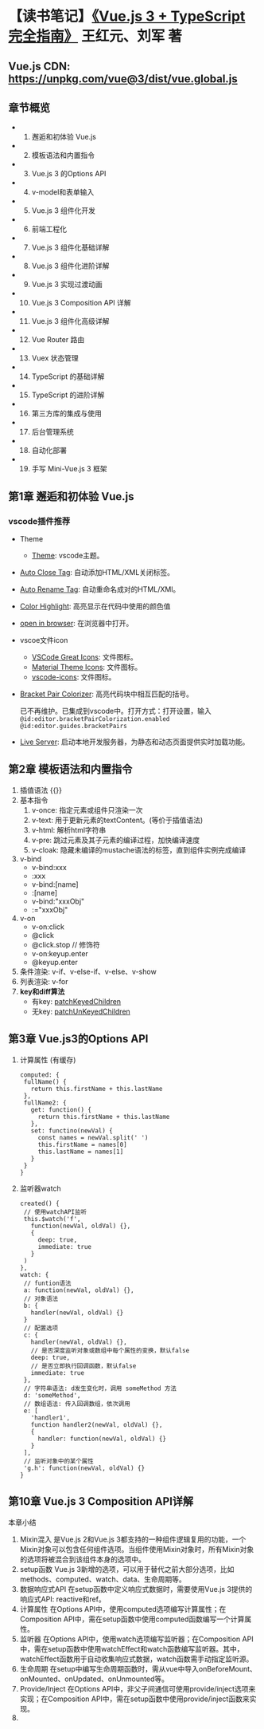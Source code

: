 # 【读书笔记】[《Vue.js 3 + TypeScript 完全指南》](https://book.douban.com/subject/36560742/) 王红元、刘军 著

## Vue.js CDN: https://unpkg.com/vue@3/dist/vue.global.js

## 章节概览

- 1. 邂逅和初体验 Vue.js
- 2. 模板语法和内置指令
- 3. Vue.js 3 的Options API
- 4. v-model和表单输入
- 5. Vue.js 3 组件化开发
- 6. 前端工程化
- 7. Vue.js 3 组件化基础详解
- 8. Vue.js 3 组件化进阶详解
- 9. Vue.js 3 实现过渡动画
- 10. Vue.js 3 Composition API 详解
- 11. Vue.js 3 组件化高级详解
- 12. Vue Router 路由
- 13. Vuex 状态管理
- 14. TypeScript 的基础详解
- 15. TypeScript 的进阶详解
- 16. 第三方库的集成与使用
- 17. 后台管理系统
- 18. 自动化部署
- 19. 手写 Mini-Vue.js 3 框架

## 第1章 邂逅和初体验 Vue.js

### vscode插件推荐

- Theme
  - [Theme](https://marketplace.visualstudio.com/items?itemName=tal7aouy.theme): vscode主题。
- [Auto Close Tag](https://marketplace.visualstudio.com/items?itemName=formulahendry.auto-close-tag): 自动添加HTML/XML关闭标签。
- [Auto Rename Tag](https://marketplace.visualstudio.com/items?itemName=formulahendry.auto-rename-tag): 自动重命名成对的HTML/XMl。
- [Color Highlight](https://marketplace.visualstudio.com/items?itemName=naumovs.color-highlight): 高亮显示在代码中使用的颜色值
- [open in browser](https://marketplace.visualstudio.com/items?itemName=techer.open-in-browser): 在浏览器中打开。
- vscoe文件icon

  - [VSCode Great Icons](https://marketplace.visualstudio.com/items?itemName=emmanuelbeziat.vscode-great-icons): 文件图标。
  - [Material Theme Icons](https://marketplace.visualstudio.com/items?itemName=Equinusocio.vsc-material-theme-icons): 文件图标。
  - [vscode-icons](https://marketplace.visualstudio.com/items?itemName=vscode-icons-team.vscode-icons): 文件图标。

- [Bracket Pair Colorizer](https://marketplace.visualstudio.com/items?itemName=CoenraadS.bracket-pair-colorizer-2): 高亮代码块中相互匹配的括号。

  已不再维护。已集成到vscode中。打开方式：打开设置，输入 `@id:editor.bracketPairColorization.enabled @id:editor.guides.bracketPairs`

- [Live Server](https://marketplace.visualstudio.com/items?itemName=ritwickdey.LiveServer): 启动本地开发服务器，为静态和动态页面提供实时加载功能。

## 第2章 模板语法和内置指令

1. 插值语法 {{}}
2. 基本指令
   1. v-once: 指定元素或组件只渲染一次
   2. v-text: 用于更新元素的textContent。(等价于插值语法)
   3. v-html: 解析html字符串
   4. v-pre: 跳过元素及其子元素的编译过程，加快编译速度
   5. v-cloak: 隐藏未编译的mustache语法的标签，直到组件实例完成编译
3. v-bind
   - v-bind:xxx
   - :xxx
   - v-bind:[name]
   - :[name]
   - v-bind:"xxxObj"
   - :="xxxObj"
4. v-on
   - v-on:click
   - @click
   - @click.stop // 修饰符
   - v-on:keyup.enter
   - @keyup.enter
5. 条件渲染: v-if、v-else-if、v-else、v-show
6. 列表渲染: v-for
7. **key和diff算法**
   - 有key: [patchKeyedChildren](https://github.com/vuejs/core/blob/main/packages/runtime-core/src/renderer.ts)
   - 无key: [patchUnKeyedChildren](https://github.com/vuejs/core/blob/main/packages/runtime-core/src/renderer.ts)

## 第3章 Vue.js3的Options API

1. 计算属性 (有缓存)
   ```
   computed: {
    fullName() {
      return this.firstName + this.lastName
    },
    fullName2: {
      get: function() {
        return this.firstName + this.lastName
      },
      set: functino(newVal) {
        const names = newVal.split(' ')
        this.firstName = names[0]
        this.lastName = names[1]
      }
    }
   }
   ```
2. 监听器watch

   ```
   created() {
    // 使用watchAPI监听
    this.$watch('f',
      function(newVal, oldVal) {},
      {
        deep: true,
        immediate: true
      }
    )
   },
   watch: {
    // funtion语法
    a: function(newVal, oldVal) {},
    // 对象语法
    b: {
      handler(newVal, oldVal) {}
    }
    // 配置选项
    c: {
      handler(newVal, oldVal) {},
      // 是否深度监听对象或数组中每个属性的变换，默认false
      deep: true,
      // 是否立即执行回调函数，默认false
      immediate: true
    },
    // 字符串语法: d发生变化时，调用 someMethod 方法
    d: 'someMethod',
    // 数组语法: 传入回调数组，依次调用
    e: [
      'handler1',
      function handler2(newVal, oldVal) {},
      {
        handler: function(newVal, oldVal) {}
      }
    ],
    // 监听对象中的某个属性
    'g.h': function(newVal, oldVal) {}
   }
   ```

## 第10章 Vue.js 3 Composition API详解

本章小结

1. Mixin混入
   是Vue.js 2和Vue.js 3都支持的一种组件逻辑复用的功能，一个Mixin对象可以包含任何组件选项。当组件使用Mixin对象时，所有Mixin对象的选项将被混合到该组件本身的选项中。
2. setup函数
   Vue.js 3新增的选项，可以用于替代之前大部分选项，比如 methods、computed、watch、data、生命周期等。
3. 数据响应式API
   在setup函数中定义响应式数据时，需要使用Vue.js 3提供的响应式API: reactive和ref。
4. 计算属性
   在Options API中，使用computed选项编写计算属性；在Composition API中，需在setup函数中使用computed函数编写一个计算属性。
5. 监听器
   在Options API中，使用watch选项编写监听器；在Composition API中，需在setup函数中使用watchEffect和watch函数编写监听器。其中，watchEffect函数用于自动收集响应式数据，watch函数需手动指定监听源。
6. 生命周期
   在setup中编写生命周期函数时，需从vue中导入onBeforeMount、onMounted、onUpdated、onUnmounted等。
7. Provide/Inject
   在Options API中，非父子间通信可使用provide/inject选项来实现；在Composition API中，需在setup函数中使用provide/inject函数来实现。
8. <script setup>语法
   在Vue.js 3中，除了可在setup函数中使用Composition API，还可以使用<script setup>语法糖，在script顶层编写setup相关的代码。

## 第11章 Vue.js 3 组件化高级详解

本章小结

1. render函数
   Vue.js 3支持在render函数中用jsx语法编写页面
2. 自定义指令
   使用directive方法注册全局指令，在组件中用directives选择注册局部指令。
3. teleport组件
   teleport为Vue.js 3内置组件，使用to属性，可将组件挂载到id='app'之外的元素上。
4. Vue.js 3 插件
   插件可以向Vue.js 3全局添加一些功能。如：全局方法、属性、指令、mixin和组件等。插件支持对象类型(必须有一个install函数)和函数类型
5. nextTick的实现原理
   nextTick可将回调推迟到下一个DOM更新周期之后执行。nextTick内部用Promise包裹回调函数，将回调函数加入微任务队列中。

## 第12章 Vue Router 路由

本章小结

1. 前端路由实现2种方式：hash模式、history模式。
2. Vue Router基本使用：通过createRouter函数创建路由对象，接收routes路由数组及history路由模式对象。通过app.use安装路由对象。通过<router-view>占位，来显示路由组件。
3. 进阶使用：动态路由、动态添加路由、动态删除路由、嵌套路由、编程式导航、导航守卫等。

## 第13章 VueX 状态管理

本章小结

1. state: 可通过$store.state或useStore获取状态，也可通过mapState辅助函数获取。
2. getters: 类似store的计算属性，可通过$store.getters 或 mapGetters辅助函数获取。
3. mutations: 更改store状态的唯一方法是提交mutation, 可通过$store.commit 或 mapMutations辅助函数触发提交mutation。
4. actions: action提交的是mutation，并支持异步操作，可通过$store.dispatch或mapActions辅助函数触发action。
5. modules: Vuex允许将store分割成多个模块。每个模块拥有自己的state、mutation、action、getter，甚至嵌套子模块，这样可以更好地组织和管理状态。

## 第14章 TypeScript的基础详解 (npm i typescript -g)

1. 使用webpack搭建TypeScript运行环境 (看链接14-1中的文章)
2. 使用ts-node库搭建TypeScript运行环境
   ```
   1. 全局安装ts-node工具库
      npm install ts-node -g
   2. ts-node依赖 tslib和@types/node
      npm install tslib @types/node -g
   ```

本章小结

1. JavaScript数据类型: number、boolean、string、array、object、null、undefined、symbol
2. TypeScript数据类型: any、unknown、void、never、tuple
3. TypeScript类型补充: 函数参数、返回值、对象类型、联合类型、类型断言、字面量类型、类型缩小
4. TypeScript函数: 函数类型、函数参数、可选参数、默认参数、剩余参数、this的类型、函数重载

## 第15章 TypeScript的进阶详解

本章小结

1. TypeScirpt类的使用: 类的定义、继承、多态、成员修饰符、只读属性、访问器等
2. TypeScript接口的使用: 接口的声明、索引类型、函数类型、接口继承、交叉类型等
3. TypeScript枚举和泛型: 枚举类型的使用、认识泛型、泛型接口、泛型类、泛型约束等
4. TypeScript模块和命名空间: 模块化开发/使用、命名空间的认识/使用等
5. TypeScript类型声明: 类型查找规则、声明变量/函数/类/模块等
6. TypeScript编译器的配置: 包括tsconfig.json文件的创建、tsconfig文件常见属性的详解

## 第16章 第三方库的集成与使用

本章小结

1. Vue ClI: 创建vue+ts项目
2. Vue Router: 路由组件
3. Vuex: 状态管理组件
4. Element Plus: UI组件
5. axios: 网络库
6. ECharts: 图表库

## 第17章 后台管理系统

本章小结

1. 项目创建: vue create xxx (+ ts)
2. 开发规范: 编辑器规范、prettier代码格式化、ESLint 代码校验、编码规范等
3. 集成3方库: Vue Router、Vuex、Element Plus 按需引入、axios封装等
4. 功能模块: 登录面板、表单验证、菜单组件、动态注册路由、高级检索、表格列表组件等
